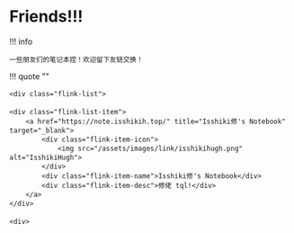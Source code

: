 # Friends!!!

!!! info

    一些朋友们的笔记本捏！欢迎留下友链交换！

!!! quote ""

    <div class="flink-list">

    <div class="flink-list-item">
        <a href="https://note.isshikih.top/" title="Isshiki修's Notebook" target="_blank">
            <div class="flink-item-icon">
                <img src="/assets/images/link/isshikihugh.png" alt="IsshikiHugh">
            </div>
            <div class="flink-item-name">Isshiki修's Notebook</div>
            <div class="flink-item-desc">修佬 tql!</div>
        </a>
    </div>

    <div>